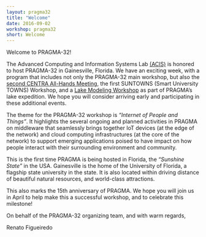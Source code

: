 ```yaml
---
layout: pragma32
title: "Welcome"
date: 2016-09-02
workshop: pragma32
short: Welcome
---
```


Welcome to PRAGMA-32!

The Advanced Computing and Information Systems Lab <a href="https://www.acis.ufl.edu/" target="_blank">(ACIS)</a> is honored to host PRAGMA-32 in Gainesville, Florida. We have an exciting week, with a program that includes not only the PRAGMA-32 main workshop, but also the <a href="www.globalcentra.org/centra2" target="_blank">second CENTRA All-Hands Meeting</a>, the first SUNTOWNS (Smart University TOWNS) Workshop, and a <a href="http://www.pragma-grid.net/pragma32-lake-workshop/" target="_blank">Lake Modeling Workshop</a> as part of PRAGMA’s lake expedition. We hope you will consider arriving early and participating in these additional events.

The theme for the PRAGMA-32 workshop is <i>“Internet of People and Things”</i>. It highlights the several ongoing and planned activities in PRAGMA on middleware that seamlessly brings together IoT devices (at the edge of the network) and cloud computing infrastructures (at the core of the network) to support emerging applications poised to have impact on how people interact with their surrounding environment and community.

This is the first time PRAGMA is being hosted in Florida, the <i>“Sunshine State”</i> in the USA. Gainesville is the home of the University of Florida, a flagship state university in the state. It is also located within driving distance of beautiful natural resources, and world-class attractions. 

This also marks the 15th anniversary of PRAGMA. We hope you will join us in April to help make this a successful workshop, and to celebrate this milestone!

On behalf of the PRAGMA-32 organizing team, and with warm regards,

Renato Figueiredo

